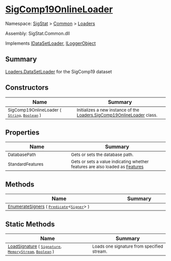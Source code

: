 # [SigComp19OnlineLoader](./SigComp19OnlineLoader.md)

Namespace: [SigStat]() > [Common](./../README.md) > [Loaders](./README.md)

Assembly: SigStat.Common.dll

Implements [IDataSetLoader](./IDataSetLoader.md), [ILoggerObject](./../ILoggerObject.md)

## Summary
[Loaders.DataSetLoader](https://github.com/hargitomi97/sigstat/blob/master/docs/md/SigStat/Common/Loaders/DataSetLoader.md) for the SigComp19 dataset

## Constructors

| Name | Summary | 
| --- | --- | 
| <sub>SigComp19OnlineLoader ( [`String`](https://docs.microsoft.com/en-us/dotnet/api/System.String), [`Boolean`](https://docs.microsoft.com/en-us/dotnet/api/System.Boolean) )</sub><img width=200 unselectable="on"/>  | <sub>Initializes a new instance of the [Loaders.SigComp19OnlineLoader](https://github.com/hargitomi97/sigstat/blob/master/docs/md/SigStat/Common/Loaders/SigComp19OnlineLoader.md) class.</sub><img width=200 unselectable="on"/>  | <br>


## Properties

| Name | Summary | 
| --- | --- | 
| <sub>DatabasePath</sub><img width=200 unselectable="on"/>  | <sub>Gets or sets the database path.</sub><img width=200 unselectable="on"/>  | <br>
| <sub>StandardFeatures</sub><img width=200 unselectable="on"/>  | <sub>Gets or sets a value indicating whether features are also loaded as [Features](https://github.com/hargitomi97/sigstat/blob/master/docs/md/SigStat/Common/Features.md)</sub><img width=200 unselectable="on"/>  | <br>


## Methods

| Name | Summary | 
| --- | --- | 
| <sub>[EnumerateSigners](./Methods/SigComp19OnlineLoader-100663931.md) ( [`Predicate`](https://docs.microsoft.com/en-us/dotnet/api/System.Predicate-1)\<[`Signer`](./../Signer.md)> )</sub><img width=200 unselectable="on"/>  | <sub></sub><img width=200 unselectable="on"/>  | <br>


## Static Methods

| Name | Summary | 
| --- | --- | 
| <sub>[LoadSignature](./Methods/SigComp19OnlineLoader-100663932.md) ( [`Signature`](./../Signature.md), [`MemoryStream`](https://docs.microsoft.com/en-us/dotnet/api/System.IO.MemoryStream), [`Boolean`](https://docs.microsoft.com/en-us/dotnet/api/System.Boolean) )</sub><img width=200 unselectable="on"/>  | <sub>Loads one signature from specified stream.</sub><img width=200 unselectable="on"/>  | <br>


